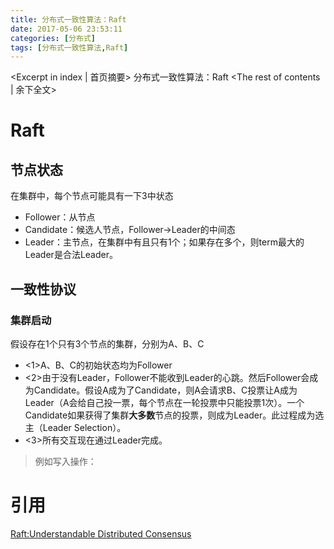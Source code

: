 ```yaml
---
title: 分布式一致性算法：Raft
date: 2017-05-06 23:53:11
categories: [分布式]
tags: [分布式一致性算法,Raft]
---
```

<Excerpt in index | 首页摘要>
分布式一致性算法：Raft<!-- more -->
<The rest of contents | 余下全文>
# Raft
## 节点状态
在集群中，每个节点可能具有一下3中状态
- Follower：从节点
- Candidate：候选人节点，Follower->Leader的中间态
- Leader：主节点，在集群中有且只有1个；如果存在多个，则term最大的Leader是合法Leader。
## 一致性协议
### 集群启动
假设存在1个只有3个节点的集群，分别为A、B、C
- <1>A、B、C的初始状态均为Follower
- <2>由于没有Leader，Follower不能收到Leader的心跳。然后Follower会成为Candidate。假设A成为了Candidate，则A会请求B、C投票让A成为Leader（A会给自己投一票，每个节点在一轮投票中只能投票1次）。一个Candidate如果获得了集群**大多数**节点的投票，则成为Leader。此过程成为选主（Leader Selection）。
- <3>所有交互现在通过Leader完成。
> 例如写入操作：

# 引用
[Raft:Understandable Distributed Consensus](http://thesecretlivesofdata.com/raft/)
